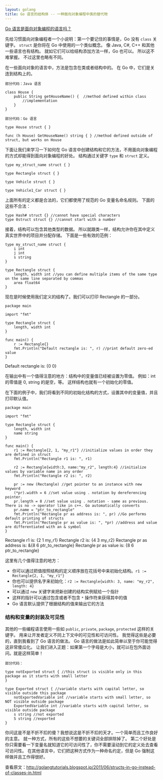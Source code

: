 ```yaml
---
layout: golang
title: Go 语言的结构体 -- 一种面向对象编程中类的替代物
---
```


[Go 语言是面向对象编程的语言吗？](https://golang.org/doc/faq#Is_Go_an_object-oriented_language)

先给习惯面向对象编程者一个小说明：第一个要记住的事情是，Go 没有 `class` 关键字。
`struct` 是你将在 Go 中使用的一个类似概念。
像 Java, C#, C++ 和其他一些语言也有结构。
就如它们可以给结构添加方法一样，Go 也可以。
所以这不难掌握。
不过这里也略有不同。

在一些面向对象的语言中，方法是包含在类或者结构中的。
在 Go 中，它们是关连到结构上的。

`部分代码：Java 语言`

    class House {
        public String getHouseName() {  //method defined within class
            //implementation
        }
    }

`部分代码：Go 语言`

    type House struct { }

    func (h House) GetHouseName() string { } //method defined outside of struct, but works on House

下面让我们来学习一下如何在 Go 语言中创建结构和它的方法，不用面向对象编程的方式却能得到面向对象编程的好处。
结构通过关键字 `type` 和 `struct` 定义。

    type my_struct_name struct { }

    type Rectangle struct { }

    type Vehicle struct { }

    type Vehicle1_Car struct { }

上面所有的定义都是合法的，它们都使用了规范的 Go 变量名命名规则。
下面的这些不合法：

    type Hash# struct {} //cannot have special characters
    type 0struct struct {} //cannot start with a number

接着，结构可以包含其他类型的数据。
所以就跟类一样，结构允许你在其中定义真实世界中的项目并分配存储。
下面是一些有效的范例：

    type my_struct_name struct {
        i int
        j int
        s string
    }

    type Rectangle struct {
        length, width int //you can define multiple items of the same type on the same line separated by commas
        area float64
    }

现在是时候使用我们定义的结构了。我们可以打印 Rectangle 的一部分。

    package main

    import "fmt"

    type Rectangle struct {
        length, width int
    }

    func main() {
        r := Rectangle{}
        fmt.Println("Default rectangle is: ", r) //print default zero-ed value
    }

<p class="correct">Default rectangle is: {0 0}</p>

在输出中有一个值得注意的地方：结构中的变量值已经被设置为零值。
例如：int 的零值是 0, string 的是空，等。
这样结构也就有一个初始化的零值。

在下面的例子中，我们将看到不同的初始化结构的方式，设置其中的变量值，并且打印默认值。

    package main

    import "fmt"

    type Rectangle struct {
        length, width int
        name string
    }

    func main() {
        r1 := Rectangle{2, 1, "my_r1"} //initialize values in order they are defined in struct
        fmt.Println("Rectangle r1 is: ", r1)

        r2 := Rectangle{width:3, name:"my_r2", length:4} //initialize values by variable name in any order
        fmt.Println("Rectangle r2 is: ", r2)

        pr := new (Rectangle) //get pointer to an instance with new keyword
        (*pr).width = 6 //set value using . notation by dereferencing pointer.
        pr.length = 8 //set value using . notation - same as previous.  There is no -> operator like in c++. Go automatically converts
        pr.name = "ptr_to_rectangle"
        fmt.Println("Rectangle pr as address is: ", pr) //Go performs default printing of structs
        fmt.Println("Rectangle pr as value is: ", *pr) //address and value are differentiated with an & symbol
    }

<p class="correct">
Rectangle r1 is: {2 1 my_r1}
Rectangle r2 is: {4 3 my_r2}
Rectangle pr as address is: &{8 6 ptr_to_rectangle}
Rectangle pr as value is: {8 6 ptr_to_rectangle}
</p>

这里有几个值得注意的地方：

+ 你可以通过把值按照结构的定义顺序放在花括号中来初始化结构。`r1 := Rectangle{2, 1, "my_r1"}`
+ 你也可以提供名字来初始化：`r2 := Rectangle{width: 3, name: "my_r2", length: 4}`
+ 可以通过 `new` 关键字来把新创建的结构实例赋给一个指针
+ 这样的指针可以通过包含或者不包含 `*` 操作符来获得其中的值
+ Go 语言默认提供了根据结构的值来输出它的方法

### 结构和变量的封装及可见性

其他的一些编程语言使用一些如 `public`, `private`, `package`, `protected` 这样的关键字。
用来让开发者定义不同上下文中的可见性和可访问性。
我觉得这些是必要的，直到我看到了 Go 语言的做法。
Go 语言的做法是如此简单以至于你可能觉得这非常傻瓜化。
让我们进入正题：如果第一个字母是大小，就可以在包外面访问。就是这样简单！

`部分代码：`

    type notExported struct { //this struct is visible only in this package as it starts with small letter
    }

    type Exported struct { //variable starts with capital letter, so visible outside this package
        notExportedVariable int //variable starts with small letter, so NOT visible outside package
        ExportedVariable int //variable starts with capital letter, so visible outside package
        s string //not exported
        S string //exported
    }

你问这是不是不折不扣的傻？我想说这是不折不扣的天才。一个简单而且工作良好的主意。
就一种方式，所有的这些不想要的关键词全部排除掉了。
第二个好处是你只需要看一下变量名就知道它的可访问性了，你不需要滚动到它的定义处去查看可访问性。
在其他语言中，它们把这种方式作为一种命名约定，但是 Go 强制这样做并且工作得很好。

查看原文：<http://golangtutorials.blogspot.jp/2011/06/structs-in-go-instead-of-classes-in.html>

